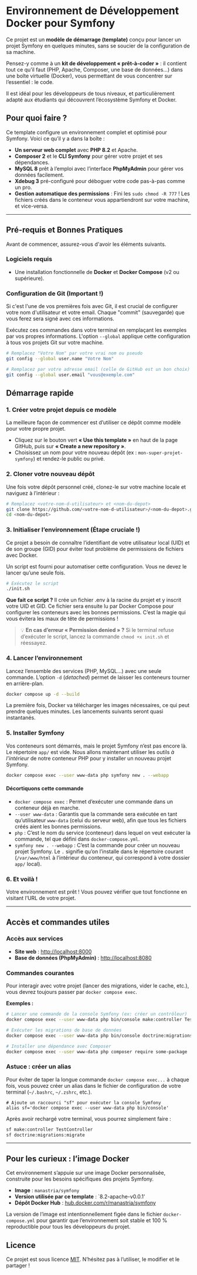 # Environnement de Développement Docker pour Symfony

Ce projet est un **modèle de démarrage (template)** conçu pour lancer un projet Symfony en quelques minutes, sans se soucier de la configuration de sa machine.

Pensez-y comme à un **kit de développement « prêt-à-coder »** : il contient tout ce qu’il faut (PHP, Apache, Composer, une base de données…) dans une boîte virtuelle (Docker), vous permettant de vous concentrer sur l’essentiel : le code.

Il est idéal pour les développeurs de tous niveaux, et particulièrement adapté aux étudiants qui découvrent l’écosystème Symfony et Docker.

## Pour quoi faire ?

Ce template configure un environnement complet et optimisé pour Symfony. Voici ce qu’il y a dans la boîte :

- **Un serveur web complet** avec **PHP 8.2** et Apache.
- **Composer 2** et le **CLI Symfony** pour gérer votre projet et ses dépendances.
- **MySQL 8** prêt à l’emploi avec l’interface **PhpMyAdmin** pour gérer vos données facilement.
- **Xdebug 3** pré-configuré pour déboguer votre code pas-à-pas comme un pro.
- **Gestion automatique des permissions** : Fini les `sudo chmod -R 777` ! Les fichiers créés dans le conteneur vous appartiendront sur votre machine, et vice-versa.

-----

## Pré-requis et Bonnes Pratiques

Avant de commencer, assurez-vous d'avoir les éléments suivants.

### Logiciels requis

- Une installation fonctionnelle de **Docker** et **Docker Compose** (v2 ou supérieure).

### Configuration de Git (Important !)

Si c'est l'une de vos premières fois avec Git, il est crucial de configurer votre nom d'utilisateur et votre email. Chaque "commit" (sauvegarde) que vous ferez sera signé avec ces informations.

Exécutez ces commandes dans votre terminal en remplaçant les exemples par vos propres informations. L'option `--global` applique cette configuration à tous vos projets Git sur votre machine.

```bash
# Remplacez "Votre Nom" par votre vrai nom ou pseudo
git config --global user.name "Votre Nom"

# Remplacez par votre adresse email (celle de GitHub est un bon choix)
git config --global user.email "vous@exemple.com"
```

## Démarrage rapide

### 1. Créer votre projet depuis ce modèle

La meilleure façon de commencer est d’utiliser ce dépôt comme modèle pour votre propre projet.

- Cliquez sur le bouton vert **« Use this template »** en haut de la page GitHub, puis sur **« Create a new repository »**.
- Choisissez un nom pour votre nouveau dépôt (ex : `mon-super-projet-symfony`) et rendez-le public ou privé.

### 2. Cloner votre nouveau dépôt

Une fois votre dépôt personnel créé, clonez-le sur votre machine locale et naviguez à l’intérieur :

```bash
# Remplacez <votre-nom-d-utilisateur> et <nom-du-depot>
git clone https://github.com/<votre-nom-d-utilisateur>/<nom-du-depot>.git
cd <nom-du-depot>
```

### 3. Initialiser l’environnement (Étape cruciale !)

Ce projet a besoin de connaître l’identifiant de votre utilisateur local (UID) et de son groupe (GID) pour éviter tout problème de permissions de fichiers avec Docker.

Un script est fourni pour automatiser cette configuration. Vous ne devez le lancer qu’une seule fois.

```bash
# Exécutez le script
./init.sh
```

**Que fait ce script ?** Il crée un fichier .env à la racine du projet et y inscrit votre UID et GID. Ce fichier sera ensuite lu par Docker Compose pour configurer les conteneurs avec les bonnes permissions. C’est la magie qui vous évitera les maux de tête de permissions !

> 💡 **En cas d’erreur « Permission denied » ?** Si le terminal refuse d’exécuter le script, lancez la commande `chmod +x init.sh` et réessayez.

### 4. Lancer l’environnement

Lancez l’ensemble des services (PHP, MySQL…) avec une seule commande. L’option `-d` (_detached_) permet de laisser les conteneurs tourner en arrière-plan.

```bash
docker compose up -d --build
```

La première fois, Docker va télécharger les images nécessaires, ce qui peut prendre quelques minutes. Les lancements suivants seront quasi instantanés.

### 5. Installer Symfony

Vos conteneurs sont démarrés, mais le projet Symfony n’est pas encore là. Le répertoire `app/` est vide. Nous allons maintenant utiliser les outils _à l’intérieur_ de notre conteneur PHP pour y installer un nouveau projet Symfony.

```bash
docker compose exec --user www-data php symfony new . --webapp
```

#### Décortiquons cette commande

- `docker compose exec` : Permet d’exécuter une commande dans un conteneur déjà en marche.
- `--user www-data` : Garantis que la commande sera exécutée en tant qu’utilisateur `www-data` (celui du serveur web), afin que tous les fichiers créés aient les bonnes permissions.
- `php` : C’est le nom du service (conteneur) dans lequel on veut exécuter la commande, tel que défini dans `docker-compose.yml`.
- `symfony new . --webapp` : C’est la commande pour créer un nouveau projet Symfony. Le `.` signifie qu’on l’installe dans le répertoire courant (`/var/www/html` à l’intérieur du conteneur, qui correspond à votre dossier `app/` local).

### 6. Et voilà !

Votre environnement est prêt ! Vous pouvez vérifier que tout fonctionne en visitant l’URL de votre projet.

-----

## Accès et commandes utiles

### Accès aux services

- **Site web** : [http://localhost:8000](https://www.google.com/search?q=http://localhost:8000)
- **Base de données (PhpMyAdmin)** : [http://localhost:8080](https://www.google.com/search?q=http://localhost:8080)

### Commandes courantes

Pour interagir avec votre projet (lancer des migrations, vider le cache, etc.), vous devrez toujours passer par `docker compose exec`.

**Exemples :**

```bash
# Lancer une commande de la console Symfony (ex: créer un contrôleur)
docker compose exec --user www-data php bin/console make:controller TestController

# Exécuter les migrations de base de données
docker compose exec --user www-data php bin/console doctrine:migrations:migrate

# Installer une dépendance avec Composer
docker compose exec --user www-data php composer require some-package
```

### Astuce : créer un alias

Pour éviter de taper la longue commande `docker compose exec...` à chaque fois, vous pouvez créer un alias dans le fichier de configuration de votre terminal (`~/.bashrc`, `~/.zshrc`, etc.).

```shell
# Ajoute un raccourci "sf" pour exécuter la console Symfony
alias sf='docker compose exec --user www-data php bin/console'
```

Après avoir rechargé votre terminal, vous pourrez simplement faire :

```bash
sf make:controller TestController
sf doctrine:migrations:migrate
```

-----

## Pour les curieux : l’image Docker

Cet environnement s’appuie sur une image Docker personnalisée, construite pour les besoins spécifiques des projets Symfony.

- **Image** : `manastria/symfony`
- **Version utilisée par ce template** : `8.2-apache-v0.0.1’
- **Dépôt Docker Hub** : [hub.docker.com/r/manastria/symfony](https://hub.docker.com/r/manastria/symfony)

La version de l’image est intentionnellement figée dans le fichier `docker-compose.yml` pour garantir que l’environnement soit stable et 100 % reproductible pour tous les développeurs du projet.

## Licence

Ce projet est sous licence [MIT](LICENSE). N’hésitez pas à l’utiliser, le modifier et le partager !
